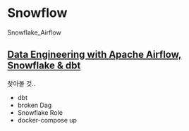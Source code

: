 # Snowflow
Snowflake_Airflow


## [Data Engineering with Apache Airflow, Snowflake & dbt](https://quickstarts.snowflake.com/guide/data_engineering_with_apache_airflow/index.html?index=..%2F..index#8)  


찾아볼 것..  

- dbt
- broken Dag
- Snowflake Role
- docker-compose up
